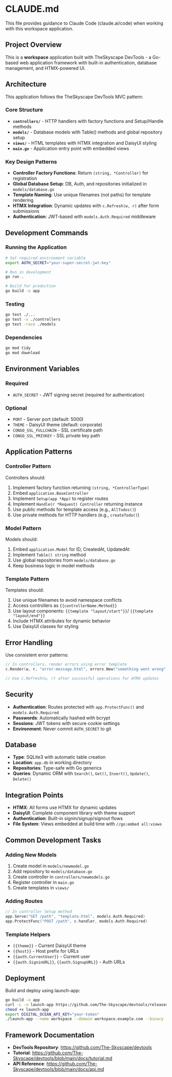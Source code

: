 # CLAUDE.md

This file provides guidance to Claude Code (claude.ai/code) when working with this workspace application.

## Project Overview

This is a **workspace** application built with TheSkyscape DevTools - a Go-based web application framework with built-in authentication, database management, and HTMX-powered UI.

## Architecture

This application follows the TheSkyscape DevTools MVC pattern:

### Core Structure

- **`controllers/`** - HTTP handlers with factory functions and Setup/Handle methods
- **`models/`** - Database models with Table() methods and global repository setup
- **`views/`** - HTML templates with HTMX integration and DaisyUI styling
- **`main.go`** - Application entry point with embedded views

### Key Design Patterns

- **Controller Factory Functions**: Return `(string, *Controller)` for registration
- **Global Database Setup**: DB, Auth, and repositories initialized in `models/database.go`
- **Template Naming**: Use unique filenames (not paths) for template rendering
- **HTMX Integration**: Dynamic updates with `c.Refresh(w, r)` after form submissions
- **Authentication**: JWT-based with `models.Auth.Required` middleware

## Development Commands

### Running the Application
```bash
# Set required environment variable
export AUTH_SECRET="your-super-secret-jwt-key"

# Run in development
go run .

# Build for production
go build -o app
```

### Testing
```bash
go test ./...
go test -v ./controllers
go test -race ./models
```

### Dependencies
```bash
go mod tidy
go mod download
```

## Environment Variables

### Required
- `AUTH_SECRET` - JWT signing secret (required for authentication)

### Optional
- `PORT` - Server port (default: 5000)
- `THEME` - DaisyUI theme (default: corporate)
- `CONGO_SSL_FULLCHAIN` - SSL certificate path
- `CONGO_SSL_PRIVKEY` - SSL private key path

## Application Patterns

### Controller Pattern
Controllers should:
1. Implement factory function returning `(string, *ControllerType)`
2. Embed `application.BaseController`
3. Implement `Setup(app *App)` to register routes
4. Implement `Handle(r *Request) Controller` returning instance
5. Use public methods for template access (e.g., `AllTodos()`)
6. Use private methods for HTTP handlers (e.g., `createTodo()`)

### Model Pattern
Models should:
1. Embed `application.Model` for ID, CreatedAt, UpdatedAt
2. Implement `Table() string` method
3. Use global repositories from `models/database.go`
4. Keep business logic in model methods

### Template Pattern
Templates should:
1. Use unique filenames to avoid namespace conflicts
2. Access controllers as `{{controllerName.Method}}`
3. Use layout components: `{{template "layout/start"}}`/ `{{template "layout/end"}}` 
4. Include HTMX attributes for dynamic behavior
5. Use DaisyUI classes for styling

## Error Handling

Use consistent error patterns:
```go
// In controllers, render errors using error template
c.Render(w, r, "error-message.html", errors.New("something went wrong"))

// Use c.Refresh(w, r) after successful operations for HTMX updates
```

## Security

- **Authentication**: Routes protected with `app.ProtectFunc()` and `models.Auth.Required`
- **Passwords**: Automatically hashed with bcrypt
- **Sessions**: JWT tokens with secure cookie settings
- **Environment**: Never commit `AUTH_SECRET` to git

## Database

- **Type**: SQLite3 with automatic table creation
- **Location**: `app.db` in working directory
- **Repositories**: Type-safe with Go generics
- **Queries**: Dynamic ORM with `Search()`, `Get()`, `Insert()`, `Update()`, `Delete()`

## Integration Points

- **HTMX**: All forms use HTMX for dynamic updates
- **DaisyUI**: Complete component library with theme support
- **Authentication**: Built-in signin/signup/signout flows
- **File System**: Views embedded at build time with `//go:embed all:views`

## Common Development Tasks

### Adding New Models
1. Create model in `models/newmodel.go`
2. Add repository to `models/database.go`
3. Create controller in `controllers/newmodels.go`
4. Register controller in `main.go`
5. Create templates in `views/`

### Adding Routes
```go
// In controller Setup method
app.Serve("GET /path", "template.html", models.Auth.Required)
app.ProtectFunc("POST /path", c.handler, models.Auth.Required)
```

### Template Helpers
- `{{theme}}` - Current DaisyUI theme
- `{{host}}` - Host prefix for URLs
- `{{auth.CurrentUser}}` - Current user
- `{{auth.SigninURL}}`, `{{auth.SignupURL}}` - Auth URLs

## Deployment

Build and deploy using launch-app:
```bash
go build -o app
curl -L -o launch-app https://github.com/The-Skyscape/devtools/releases/download/v1.0.1/launch-app
chmod +x launch-app
export DIGITAL_OCEAN_API_KEY="your-token"
./launch-app --name workspace --domain workspace.example.com --binary ./app
```

## Framework Documentation

- **DevTools Repository**: https://github.com/The-Skyscape/devtools
- **Tutorial**: https://github.com/The-Skyscape/devtools/blob/main/docs/tutorial.md
- **API Reference**: https://github.com/The-Skyscape/devtools/blob/main/docs/api.md